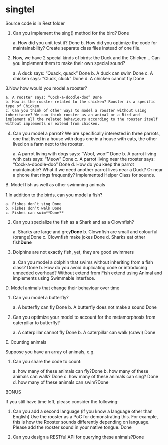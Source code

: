 # singtel
Source code is in Rest folder
1. Can you implement the sing() method for the bird? Done

    a. How did you unit test it? Done
    b. How did you optimize the code for maintainability? Create separate class files instead of one file.

2. Now, we have 2 special kinds of birds: the Duck and the Chicken... Can you implement them to make their own special sound?

    a. A duck says: “Quack, quack” Done
    b. A duck can swim Done
    c. A chicken says: “Cluck, cluck” Done
    d. A chicken cannot fly Done

3.Now how would you model a rooster?

    a. A rooster says: “Cock-a-doodle-doo” Done
    b. How is the rooster related to the chicken? Rooster is a specific type of Chicken
    c. Can you think of other ways to model a rooster without using inheritance? We can think rooster as an animal or a Bird and                implement all the related behaviours according to the rooster itself without implements or extend from chicken.

4. Can you model a parrot? We are specifically interested in three parrots, one that lived in a house with dogs one in a house with cats, the other lived on a farm next to the rooster.

    a. A parrot living with dogs says: “Woof, woof” Done
    b. A parrot living with cats says: “Meow” Done
    c. A parrot living near the rooster says: “Cock-a-doodle-doo” Done d. How do you keep the parrot maintainable? What if we need              another parrot lives near a Duck? Or near a phone that rings frequently? Implemented Helper Class for sounds.

B. Model fish as well as other swimming animals

1.In addition to the birds, can you model a fish?

    a. Fishes don’t sing Done
    b. Fishes don’t walk Done
    c. Fishes can swim**Done**

2. Can you specialize the fish as a Shark and as a Clownfish?

    a. Sharks are large and grey**Done**
    b. Clownfish are small and colourful (orange)Done
    c. Clownfish make jokes Done
    d. Sharks eat other fish**Done**

3. Dolphins are not exactly fish, yet, they are good swimmers

    a. Can you model a dolphin that swims without inheriting from a fish class? Done
    b. How do you avoid duplicating code or introducing unneeded overhead? Without extend from Fish extend using Animal and implements          using Swimmable interface.

D. Model animals that change their behaviour over time

1. Can you model a butterfly?

    a. A butterfly can fly Done 
    b. A butterfly does not make a sound Done

2. Can you optimize your model to account for the metamorphosis from caterpillar to butterfly?

    a. A caterpillar cannot fly Done
    b. A caterpillar can walk (crawl) Done

E. Counting animals

Suppose you have an array of animals, e.g.

1. Can you share the code to count:

    a. how many of these animals can fly?Done
    b. how many of these animals can walk? Done
    c. how many of these animals can sing? Done
    d. how many of these animals can swim?Done

BONUS

If you still have time left, please consider the following:

1. Can you add a second language (if you know a language other than English) Use the rooster as a PoC for demonstrating this. For           example, this is how the Rooster sounds differently depending on language. Please add the rooster sound in your native tongue. Done

2. Can you design a RESTful API for querying these animals?Done
